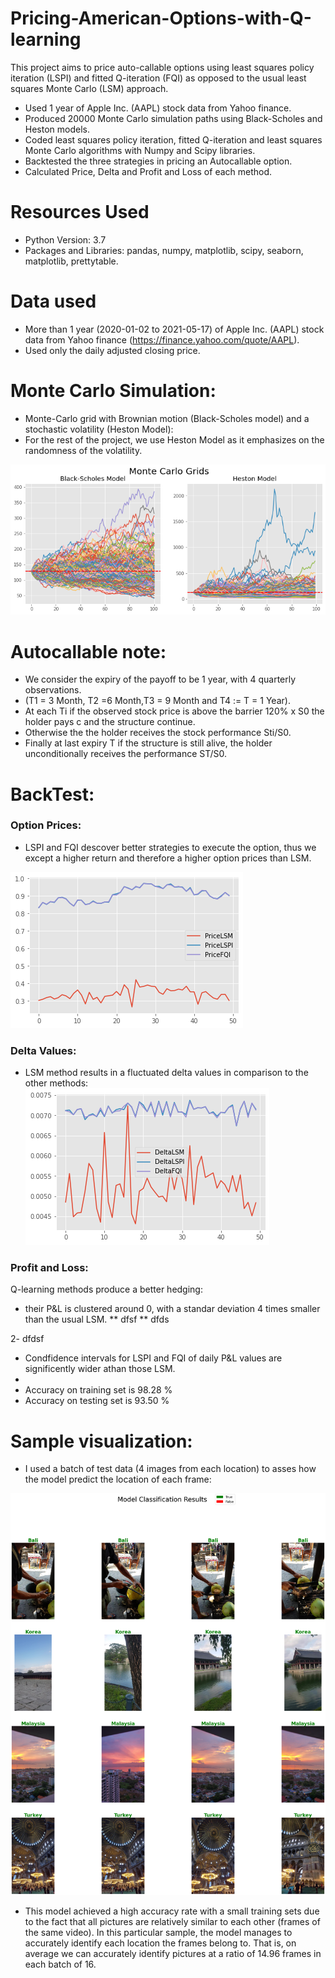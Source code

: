 # Pricing-American-Options-with-Q-learning
This project aims to price auto-callable options using least squares policy iteration (LSPI) and fitted Q-iteration (FQI) as opposed to the usual least squares Monte Carlo (LSM) approach.

* Used 1 year of Apple Inc. (AAPL) stock data from Yahoo finance.
* Produced 20000 Monte Carlo simulation paths using Black-Scholes and Heston models.
* Coded least squares policy iteration, fitted Q-iteration and least squares Monte Carlo algorithms with Numpy and Scipy libraries.
* Backtested the three strategies in pricing an Autocallable option.
* Calculated Price, Delta and Profit and Loss of each method.

# Resources Used
* Python Version: 3.7
* Packages and Libraries: pandas, numpy, matplotlib, scipy, seaborn, matplotlib, prettytable.
# Data used
* More than 1 year (2020-01-02 to 2021-05-17) of Apple Inc. (AAPL) stock data from Yahoo finance (https://finance.yahoo.com/quote/AAPL).
* Used only the daily adjusted closing price.

# Monte Carlo Simulation:

* Monte-Carlo grid with Brownian motion (Black-Scholes model) and a stochastic volatility (Heston Model):
* For the rest of the project, we use Heston Model as it emphasizes on the randomness of the volatility.

![image 1](https://github.com/YoussefAithaddou/Pricing-American-Options-with-Q-learning/blob/main/Monte_carlo%20grids.png)

# Autocallable note:

* We consider the expiry of the payoff to be 1 year, with 4 quarterly observations.
* (T1 = 3 Month, T2 =6 Month,T3 = 9 Month and T4 := T = 1 Year). 
* At each Ti if the observed stock price is above the barrier 120% x S0 the holder pays c and the structure continue.
* Otherwise the the holder receives the stock performance Sti/S0.
* Finally at last expiry T if the structure is still alive, the holder unconditionally receives the performance ST/S0.
# BackTest:
### Option Prices:
* LSPI and FQI descover better strategies to execute the option, thus we except a higher return and therefore a higher option prices than LSM.

![image 2](https://github.com/YoussefAithaddou/Pricing-American-Options-with-Q-learning/blob/main/Option_prices.png)

### Delta Values:

* LSM method results in a fluctuated delta values in comparison to the other methods:
![image 3](https://github.com/YoussefAithaddou/Pricing-American-Options-with-Q-learning/blob/main/Delta.png)


### Profit and Loss:
Q-learning methods produce a better hedging:
* their P&L is clustered around 0, with a standar deviation 4 times smaller than the usual LSM. 
** dfsf
** dfds


2- dfdsf

* Condfidence intervals for LSPI and FQI of daily P&L values are significently wider athan those LSM.
* 
* Accuracy on training set is 98.28 %
* Accuracy on testing set is 93.50 %
# Sample visualization:
* I used a batch of test data (4 images from each location) to asses how the model predict the location of each frame:

![image 2](https://github.com/YoussefAithaddou/CNN-to-predict-locations-of-my-previous-trips/blob/main/result%20sample.png)

* This model achieved a high accuracy rate with a small training sets due to the fact that all pictures are relatively similar to each other (frames of the same video). In this particular sample, the model manages to accurately identify each location the frames belong to. That is, on average we can accurately identify pictures at a ratio of 14.96 frames in each batch of 16.
